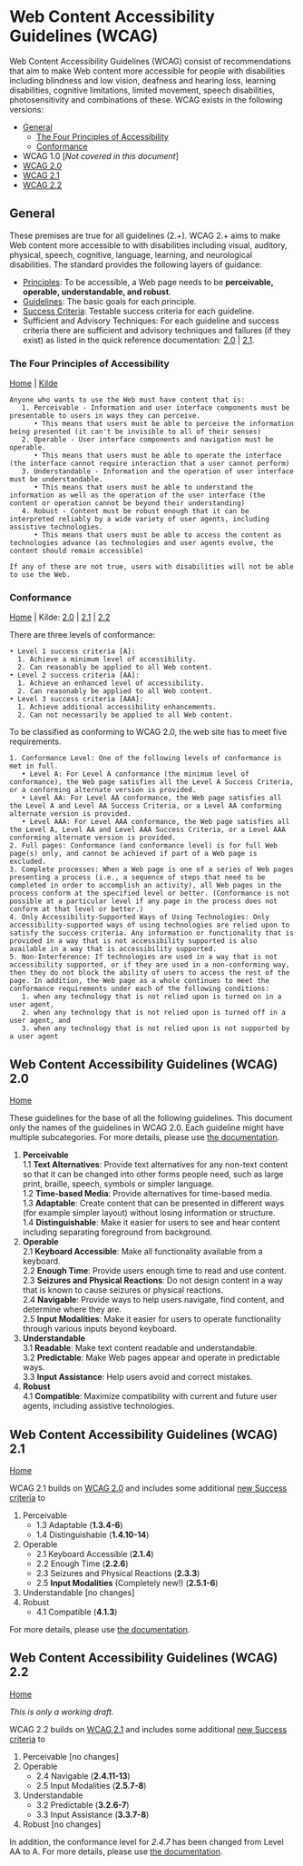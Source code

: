 # Web Content Accessibility Guidelines (WCAG)

Web Content Accessibility Guidelines (WCAG) consist of recommendations that aim to make Web content more accessible for people with disabilities including blindness and low vision, deafness and hearing loss, learning disabilities, cognitive limitations, limited movement, speech disabilities, photosensitivity and combinations of these.
WCAG exists in the following versions:
* [General](#general)
   * [The Four Principles of Accessibility](#the-four-principles-of-accessibility)
   * [Conformance](#conformance)   
* WCAG 1.0 [_Not covered in this document_]
* [WCAG 2.0](#web-content-accessibility-guidelines-wcag-20)
* [WCAG 2.1](#web-content-accessibility-guidelines-wcag-21)
* [WCAG 2.2](#web-content-accessibility-guidelines-wcag-22)

## General 

These premises are true for all guidelines (2.+).
WCAG 2.+ aims to make Web content more accessible to with disabilities including visual, auditory, physical, speech, cognitive, language, learning, and neurological disabilities.
The standard provides the following layers of guidance:
* [Principles](#the-four-principles-of-accessibility): 
To be accessible, a Web page needs to be __perceivable, operable, understandable, and robust__.
* [Guidelines](#the-guidelines-2-0):
The basic goals for each principle.
* [Success Criteria](#conformance): 
Testable success criteria for each guideline. 
* Sufficient and Advisory Techniques:
For each guideline and success criteria there are sufficient and advisory techniques and failures (if they exist) as listed in the quick reference documentation: [2.0](https://www.w3.org/WAI/WCAG21/quickref/?versions=2.0) | [2.1](https://www.w3.org/WAI/WCAG21/quickref/?versions=2.1).


### The Four Principles of Accessibility

[Home](#web-content-accessibility-guidelines-wcag) | [Kilde](https://www.w3.org/TR/UNDERSTANDING-WCAG20/intro.html#introduction-fourprincs-head)

```
Anyone who wants to use the Web must have content that is:
   1. Perceivable - Information and user interface components must be presentable to users in ways they can perceive.
      • This means that users must be able to perceive the information being presented (it can't be invisible to all of their senses)
   2. Operable - User interface components and navigation must be operable.
      • This means that users must be able to operate the interface (the interface cannot require interaction that a user cannot perform)
   3. Understandable - Information and the operation of user interface must be understandable.
      • This means that users must be able to understand the information as well as the operation of the user interface (the content or operation cannot be beyond their understanding)
   4. Robust - Content must be robust enough that it can be interpreted reliably by a wide variety of user agents, including assistive technologies.
      • This means that users must be able to access the content as technologies advance (as technologies and user agents evolve, the content should remain accessible)

If any of these are not true, users with disabilities will not be able to use the Web.
```

### Conformance 

[Home](#web-content-accessibility-guidelines-wcag) | Kilde: [2.0](https://www.w3.org/TR/UNDERSTANDING-WCAG20/conformance.html) | [2.1](https://www.w3.org/WAI/WCAG21/Understanding/conformance) | [2.2](https://www.w3.org/WAI/WCAG22/Understanding/conformance)

There are three levels of conformance: 
```
• Level 1 success criteria [A]:
  1. Achieve a minimum level of accessibility.
  2. Can reasonably be applied to all Web content.
• Level 2 success criteria [AA]:
  1. Achieve an enhanced level of accessibility.
  2. Can reasonably be applied to all Web content.
• Level 3 success criteria [AAA]:
  1. Achieve additional accessibility enhancements.
  2. Can not necessarily be applied to all Web content.
``` 

To be classified as conforming to WCAG 2.0, the web site has to meet five requirements.

```
1. Conformance Level: One of the following levels of conformance is met in full.
   • Level A: For Level A conformance (the minimum level of conformance), the Web page satisfies all the Level A Success Criteria, or a conforming alternate version is provided.
   • Level AA: For Level AA conformance, the Web page satisfies all the Level A and Level AA Success Criteria, or a Level AA conforming alternate version is provided.
   • Level AAA: For Level AAA conformance, the Web page satisfies all the Level A, Level AA and Level AAA Success Criteria, or a Level AAA conforming alternate version is provided.
2. Full pages: Conformance (and conformance level) is for full Web page(s) only, and cannot be achieved if part of a Web page is excluded.
3. Complete processes: When a Web page is one of a series of Web pages presenting a process (i.e., a sequence of steps that need to be completed in order to accomplish an activity), all Web pages in the process conform at the specified level or better. (Conformance is not possible at a particular level if any page in the process does not conform at that level or better.)
4. Only Accessibility-Supported Ways of Using Technologies: Only accessibility-supported ways of using technologies are relied upon to satisfy the success criteria. Any information or functionality that is provided in a way that is not accessibility supported is also available in a way that is accessibility supported. 
5. Non-Interference: If technologies are used in a way that is not accessibility supported, or if they are used in a non-conforming way, then they do not block the ability of users to access the rest of the page. In addition, the Web page as a whole continues to meet the conformance requirements under each of the following conditions:
   1. when any technology that is not relied upon is turned on in a user agent,
   2. when any technology that is not relied upon is turned off in a user agent, and
   3. when any technology that is not relied upon is not supported by a user agent
``` 

## Web Content Accessibility Guidelines (WCAG) 2.0

[Home](#web-content-accessibility-guidelines-wcag)

These guidelines for the base of all the following guidelines.
This document only the names of the guidelines in WCAG 2.0.
Each guideline might have multiple subcategories. 
For more details, please use [the documentation](https://www.w3.org/TR/WCAG20/).

1. __Perceivable__  
   1.1 __Text Alternatives__:
   Provide text alternatives for any non-text content so that it can be changed into other forms people need, such as large print, braille, speech, symbols or simpler language.  
   1.2 __Time-based Media__:
   Provide alternatives for time-based media.  
   1.3 __Adaptable__: 
   Create content that can be presented in different ways (for example simpler layout) without losing information or structure.  
   1.4 __Distinguishable__: 
   Make it easier for users to see and hear content including separating foreground from background.
2. __Operable__  
   2.1 __Keyboard Accessible__:
   Make all functionality available from a keyboard.  
   2.2 __Enough Time__:
   Provide users enough time to read and use content.  
   2.3 __Seizures and Physical Reactions__:
   Do not design content in a way that is known to cause seizures or physical reactions.  
   2.4 __Navigable__:
   Provide ways to help users navigate, find content, and determine where they are.  
   2.5 __Input Modalities__:
   Make it easier for users to operate functionality through various inputs beyond keyboard.  
3. __Understandable__  
   3.1 __Readable__:
   Make text content readable and understandable.  
   3.2 __Predictable__:
   Make Web pages appear and operate in predictable ways.  
   3.3 __Input Assistance__:
   Help users avoid and correct mistakes.  
4. __Robust__  
   4.1 __Compatible__:
   Maximize compatibility with current and future user agents, including assistive technologies.

## Web Content Accessibility Guidelines (WCAG) 2.1

[Home](#web-content-accessibility-guidelines-wcag)

WCAG 2.1 builds on [WCAG 2.0](#web-content-accessibility-guidelines-wcag-20) and includes some additional [new Success criteria](https://www.w3.org/TR/WCAG21/#comparison-with-wcag-2-0) to
1. Perceivable
   * 1.3 Adaptable (__1.3.4-6__)
   * 1.4 Distinguishable (__1.4.10-14__)
2. Operable
   * 2.1 Keyboard Accessible (__2.1.4__)
   * 2.2 Enough Time (__2.2.6__)
   * 2.3 Seizures and Physical Reactions (__2.3.3__)
   * 2.5 __Input Modalities__ (Completely new!) (__2.5.1-6__)
3. Understandable [no changes]
4. Robust
   * 4.1 Compatible (__4.1.3__)

For more details, please use [the documentation](https://www.w3.org/TR/WCAG21/).

## Web Content Accessibility Guidelines (WCAG) 2.2

[Home](#web-content-accessibility-guidelines-wcag)

_This is only a working draft._

WCAG 2.2 builds on [WCAG 2.1](#web-content-accessibility-guidelines-wcag-21) and includes some additional [new Success criteria](https://www.w3.org/TR/WCAG22/#comparison-with-wcag-2-1) to  
1. Perceivable [no changes]
2. Operable
   * 2.4 Navigable (__2.4.11-13__)
   * 2.5 Input Modalities (__2.5.7-8__)
3. Understandable
   * 3.2 Predictable (__3.2.6-7__)
   * 3.3 Input Assistance (__3.3.7-8__)
4. Robust [no changes]

In addition, the conformance level for _2.4.7_ has been changed from Level AA to A.
For more details, please use [the documentation](https://www.w3.org/TR/WCAG22/).
